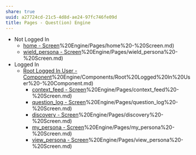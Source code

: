 ```yaml
---
share: true
uuid: a27724cd-21c5-4d8d-ae24-97fc746fe09d
title: Pages - Quest(ion) Engine
---
```

* Not Logged In
	* [home - Screen](/undefined)%20Engine/Pages/home%20-%20Screen.md)
	* [wield_persona - Screen](/undefined)%20Engine/Pages/wield_persona%20-%20Screen.md)
* Logged In
	* [Root Logged In User - Component](/undefined)%20Engine/Components/Root%20Logged%20In%20User%20-%20Component.md)
		* [context_feed - Screen](/undefined)%20Engine/Pages/context_feed%20-%20Screen.md)
		* [question_log - Screen](/undefined)%20Engine/Pages/question_log%20-%20Screen.md)
		* [discovery - Screen](/undefined)%20Engine/Pages/discovery%20-%20Screen.md)
		* [my_persona - Screen](/undefined)%20Engine/Pages/my_persona%20-%20Screen.md)
		* [view_persona - Screen](/undefined)%20Engine/Pages/view_persona%20-%20Screen.md)